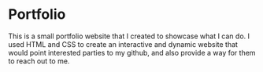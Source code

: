 # Portfolio
This is a small portfolio website that I created to showcase what I can do. 
I used HTML and CSS to create an interactive and dynamic website that would point interested parties to my github,
and also provide a way for them to reach out to me.
